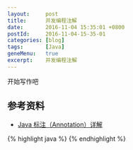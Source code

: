 ```yaml
---
layout:     post
title:      并发编程注解
date:       2016-11-04 15:35:01 +0800
postId:     2016-11-04-15-35-01
categories: [blog]
tags:       [Java]
geneMenu:   true
excerpt:    并发编程注解
---
```


开始写作吧

## 参考资料

* [Java 标注（Annotation）详解](http://blog.csdn.net/nbrremix/article/details/7337274)

{% highlight java %}
{% endhighlight %}
